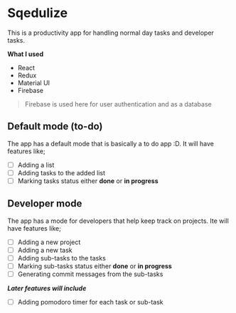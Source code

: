 # Sqedulize
This is a productivity app for handling normal day tasks and developer tasks.

**What I used**
- React
- Redux
- Material UI
- Firebase

> Firebase is used here for user authentication and as a database

## Default mode (to-do)
The app has a default mode that is basically a to do app :D.
It will have features like;
- [ ] Adding a list
- [ ] Adding tasks to the added list
- [ ] Marking tasks status either **done** or **in progress**

## Developer mode
The app has a mode for developers that help keep track on projects.
Ite will have features like;
- [ ] Adding a new project
- [ ] Adding a new task
- [ ] Adding sub-tasks to the tasks
- [ ] Marking sub-tasks status either **done** or **in progress**
- [ ] Generating commit messages from the sub-tasks

***Later features will include***
- [ ] Adding pomodoro timer for each task or sub-task